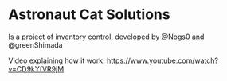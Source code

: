 # Astronaut Cat Solutions
  Is a project of inventory control, developed by @Nogs0 and @greenShimada 

Video explaining how it work: https://www.youtube.com/watch?v=CD9kYfVR9jM
